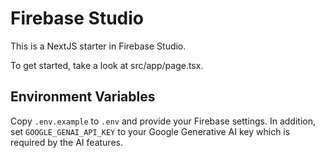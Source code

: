 # Firebase Studio

This is a NextJS starter in Firebase Studio.

To get started, take a look at src/app/page.tsx.

## Environment Variables

Copy `.env.example` to `.env` and provide your Firebase settings. In addition,
set `GOOGLE_GENAI_API_KEY` to your Google Generative AI key which is required by
the AI features.
